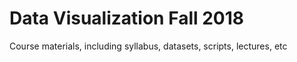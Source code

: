 # Data Visualization Fall 2018
Course materials, including syllabus, datasets, scripts, lectures, etc
